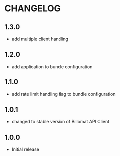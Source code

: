 # CHANGELOG

## 1.3.0

* add multiple client handling

## 1.2.0

* add application to bundle configuration

## 1.1.0

* add rate limit handling flag to bundle configuration

## 1.0.1

* changed to stable version of Billomat API Client

## 1.0.0

* Initial release